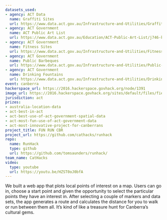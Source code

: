 ```yaml
---
datasets_used:
- agency: ACT Data
  name: Graffiti Sites
  url: https://www.data.act.gov.au/Infrastructure-and-Utilities/Graffiti-Sites/wdpz-r2ns
- agency: ACT Government
  name: ACT Public Art List
  url: https://www.data.act.gov.au/Education/ACT-Public-Art-List/j746-krni
- agency: ACT Government
  name: Fitness Sites
  url: https://www.data.act.gov.au/Infrastructure-and-Utilities/Fitness-Sites/h4qc-3txc
- agency: ACT Government
  name: Public Barbeques
  url: https://www.data.act.gov.au/Infrastructure-and-Utilities/Public-Barbeques-in-the-ACT/n3b4-mm52
- agency: ACT Government
  name: Drinking Fountains
  url: https://www.data.act.gov.au/Infrastructure-and-Utilities/Drinking-Fountains/8eg4-uskm
event: canberra
hackerspace_url: https://2016.hackerspace.govhack.org/node/1391
image_url: https://2016.hackerspace.govhack.org/sites/default/files/field/image/Hackerspace-horizontal-logo.png
jurisdiction: act
prizes:
- australia-location-data
- act-best-in-act
- act-best-use-of-act-government-spatial-data
- act-most-fun-use-of-act-government-data
- act-most-innovative-project-for-canberrans
project_title: FUN RUN CBR
project_url: https://github.com/cathacks/runhack
repo:
  name: RunHack
  type: github
  url: https://github.com/tomsaunders/runhack/
team_name: CatHacks
video:
  type: youtube
  url: https://youtu.be/HZST0oJ0bfA
---
```


We built a web app that plots local points of interest on a map. Users can go in, choose a start point and given the opportunity to select the particular points they have an interest in. After selecting a couple of markers and data sets, the app generates a route and calculates the distance for you to walk or run between them all. It’s kind of like a treasure hunt for Canberra’s cultural gems.